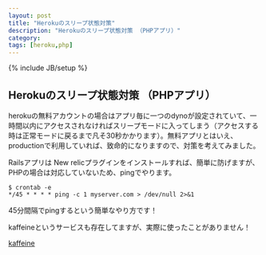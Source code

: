 ```yaml
---
layout: post
title: "Herokuのスリープ状態対策"
description: "Herokuのスリープ状態対策 （PHPアプリ）"
category: 
tags: [heroku,php]
---
```

{% include JB/setup %}

## Herokuのスリープ状態対策 （PHPアプリ）

herokuの無料アカウントの場合はアプリ毎に一つのdynoが設定されていて、一時間以内にアクセスされなければスリープモードに入ってしまう（アクセスする時は正常モードに戻るまで凡そ30秒かかります）。無料アプリとはいえ、productionで利用していれば、致命的になりますので、対策を考えてみました。

Railsアプリは New relicプラグインをインストールすれば、簡単に防げますが、PHPの場合は対応していないため、pingでやります。

```
$ crontab -e 
*/45 * * * * ping -c 1 myserver.com > /dev/null 2>&1
```

45分間隔でpingするという簡単なやり方です！


kaffeineというサービスも存在してますが、実際に使ったことがありません！

[kaffeine](http://kaffeine.herokuapp.com/)